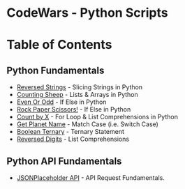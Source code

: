 # CodeWars - Python Scripts

# Table of Contents

## Python Fundamentals 

* [Reversed Strings](https://github.com/timmccann222/Scripts/tree/main/Python-Scripts/CodeWars/Python/Reversed%20Strings) - Slicing Strings in Python
* [Counting Sheep](https://github.com/timmccann222/Scripts/tree/main/Python-Scripts/CodeWars/Python/Counting%20Sheep) - Lists & Arrays in Python
* [Even Or Odd](https://github.com/timmccann222/Scripts/tree/main/Python-Scripts/CodeWars/Python/Even%20Or%20Odd) - If Else in Python
* [Rock Paper Scissors!](https://github.com/timmccann222/Scripts/tree/main/Python-Scripts/CodeWars/Python/Rock%20Paper%20Scissors!) - If Else in Python
* [Count by X](https://github.com/timmccann222/Scripts/tree/main/Python-Scripts/CodeWars/Python/Count%20by%20X) - For Loop & List Comprehensions in Python
* [Get Planet Name](https://github.com/timmccann222/Scripts/tree/main/Python-Scripts/CodeWars/Python/Get%20Planet%20Name) - Match Case (i.e. Switch Case)
* [Boolean Ternary](https://github.com/timmccann222/Scripts/tree/main/Python-Scripts/CodeWars/Python/Boolean%20Ternary) - Ternary Statement
* [Reversed Digits](https://github.com/timmccann222/Scripts/tree/main/Python-Scripts/CodeWars/Python/Reversed%20Digits) - List Comprehensions

## Python API Fundamentals

* [JSONPlaceholder API](https://github.com/timmccann222/Scripts/tree/main/Python-Scripts/CodeWars/Python/JSONPlaceholder%20API) - API Request Fundamentals.
